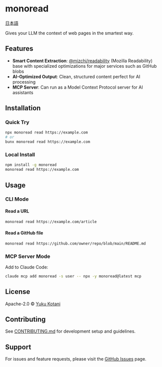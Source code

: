 # monoread

[日本語](README_ja.md)

Gives your LLM the context of web pages in the smartest way.

## Features

- **Smart Content Extraction**: [@mizchi/readability](https://github.com/mizchi/readability) (Mozilla Readability) base with specialized optimizations for major services such as GitHub blobs
- **AI-Optimized Output**: Clean, structured content perfect for AI processing
- **MCP Server**: Can run as a Model Context Protocol server for AI assistants

## Installation

### Quick Try

```bash
npx monoread read https://example.com
# or
bunx monoread read https://example.com
```

### Local Install

```bash
npm install -g monoread
monoread read https://example.com
```

## Usage

### CLI Mode

#### Read a URL

```bash
monoread read https://example.com/article
```

#### Read a GitHub file

```bash
monoread read https://github.com/owner/repo/blob/main/README.md
```

### MCP Server Mode

Add to Claude Code:

```bash
claude mcp add monoread -s user -- npx -y monoread@latest mcp
```

## License

Apache-2.0 © [Yuku Kotani](mailto:yukukotani@gmail.com)

## Contributing

See [CONTRIBUTING.md](CONTRIBUTING.md) for development setup and guidelines.

## Support

For issues and feature requests, please visit the [GitHub Issues](https://github.com/yukukotani/monoread/issues) page.
